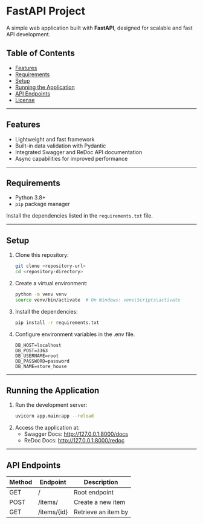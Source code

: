# FastAPI Project

A simple web application built with **FastAPI**, designed for scalable and fast API development.

## Table of Contents

- [Features](#features)
- [Requirements](#requirements)
- [Setup](#setup)
- [Running the Application](#running-the-application)
- [API Endpoints](#api-endpoints)
- [License](#license)

---

## Features

- Lightweight and fast framework
- Built-in data validation with Pydantic
- Integrated Swagger and ReDoc API documentation
- Async capabilities for improved performance

---

## Requirements

- Python 3.8+
- `pip` package manager

Install the dependencies listed in the `requirements.txt` file.

---

## Setup

1. Clone this repository:
   ```bash
   git clone <repository-url>
   cd <repository-directory>

2. Create a virtual environment:
    ```bash
    python -m venv venv
    source venv/bin/activate  # On Windows: venv\Scripts\activate

3. Install the dependencies:
    ```bash
    pip install -r requirements.txt

4. Configure environment variables in the .env file.
    ```.env
    DB_HOST=localhost
    DB_POST=3363
    DB_USERNAME=root
    DB_PASSWORD=password
    DB_NAME=store_house

---

## Running the Application

1. Run the development server:
    ```bash
    uvicorn app.main:app --reload

2. Access the application at:
    - Swagger Docs: http://127.0.0.1:8000/docs
    - ReDoc Docs: http://127.0.0.1:8000/redoc

---

## API Endpoints

| Method | Endpoint | Description |
|---|---|---|
| GET | / | Root endpoint |
| POST | /items/ | Create a new item |
| GET | /items/{id} | Retrieve an item by |
